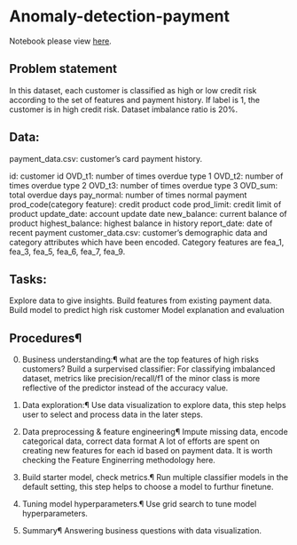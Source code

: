 # Anomaly-detection-payment
Notebook please view [here](#https://nbviewer.jupyter.org/github/BambooPalace/Anomaly-detection-payment/blob/master/Anomaly_detection_on_payment_data.ipynb).
## Problem statement
In this dataset, each customer is classified as high or low credit risk according to the set of features and payment history. 
If label is 1, the customer is in high credit risk. Dataset imbalance ratio is 20%.

## Data:

payment_data.csv: customer’s card payment history.

id: customer id
OVD_t1: number of times overdue type 1
OVD_t2: number of times overdue type 2
OVD_t3: number of times overdue type 3
OVD_sum: total overdue days
pay_normal: number of times normal payment
prod_code(category feature): credit product code
prod_limit: credit limit of product
update_date: account update date
new_balance: current balance of product
highest_balance: highest balance in history
report_date: date of recent payment
customer_data.csv: customer’s demographic data and category attributes which have been encoded.
Category features are fea_1, fea_3, fea_5, fea_6, fea_7, fea_9.

## Tasks:

Explore data to give insights.
Build features from existing payment data.
Build model to predict high risk customer
Model explanation and evaluation

## Procedures¶
0. Business understanding:¶
what are the top features of high risks customers?
Build a surpervised classifier:
For classifying imbalanced dataset, metrics like precision/recall/f1 of the minor class is more reflective of the predictor instead of the accuracy value.

1. Data exploration:¶
Use data visualization to explore data, this step helps user to select and process data in the later steps.
2. Data preprocessing & feature engineering¶
Impute missing data, encode categorical data, correct data format
A lot of efforts are spent on creating new features for each id based on payment data.
It is worth checking the Feature Enginerring methodology here.
3. Build starter model, check metrics.¶
Run multiple classifier models in the default setting, this step helps to choose a model to furthur finetune.
4. Tuning model hyperparameters.¶
Use grid search to tune model hyperparameters.
5. Summary¶
Answering business questions with data visualization.
